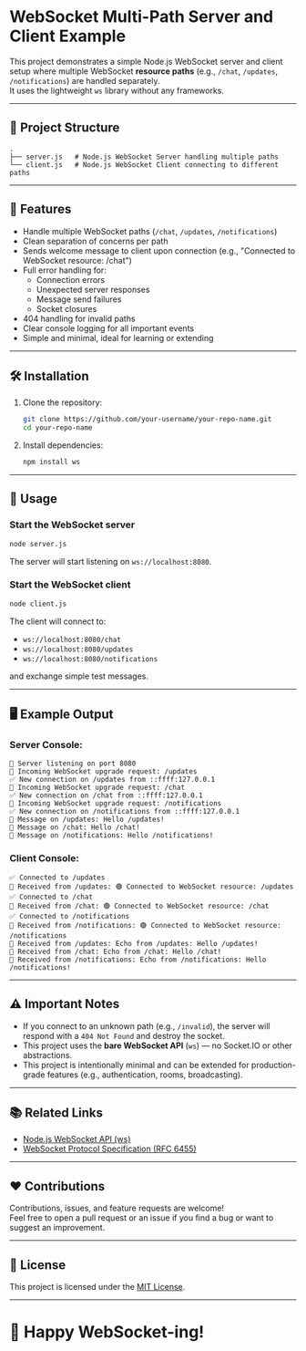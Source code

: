 # WebSocket Multi-Path Server and Client Example

This project demonstrates a simple Node.js WebSocket server and client setup where multiple WebSocket **resource paths** (e.g., `/chat`, `/updates`, `/notifications`) are handled separately.  
It uses the lightweight `ws` library without any frameworks.

---

## 📂 Project Structure

```
.
├── server.js   # Node.js WebSocket Server handling multiple paths
└── client.js   # Node.js WebSocket Client connecting to different paths
```

---

## 🚀 Features

- Handle multiple WebSocket paths (`/chat`, `/updates`, `/notifications`)
- Clean separation of concerns per path
- Sends welcome message to client upon connection (e.g., "Connected to WebSocket resource: /chat")
- Full error handling for:
    - Connection errors
    - Unexpected server responses
    - Message send failures
    - Socket closures
- 404 handling for invalid paths
- Clear console logging for all important events
- Simple and minimal, ideal for learning or extending

---

## 🛠️ Installation

1. Clone the repository:

    ```bash
    git clone https://github.com/your-username/your-repo-name.git
    cd your-repo-name
    ```

2. Install dependencies:

    ```bash
    npm install ws
    ```

---

## 📜 Usage

### Start the WebSocket server

```bash
node server.js
```

The server will start listening on `ws://localhost:8080`.

### Start the WebSocket client

```bash
node client.js
```

The client will connect to:
- `ws://localhost:8080/chat`
- `ws://localhost:8080/updates`
- `ws://localhost:8080/notifications`

and exchange simple test messages.

---

## 🖥️ Example Output

### Server Console:

```
🚀 Server listening on port 8080
🔄 Incoming WebSocket upgrade request: /updates
✅ New connection on /updates from ::ffff:127.0.0.1
🔄 Incoming WebSocket upgrade request: /chat
✅ New connection on /chat from ::ffff:127.0.0.1
🔄 Incoming WebSocket upgrade request: /notifications
✅ New connection on /notifications from ::ffff:127.0.0.1
📩 Message on /updates: Hello /updates!
📩 Message on /chat: Hello /chat!
📩 Message on /notifications: Hello /notifications!
```

### Client Console:

```
✅ Connected to /updates
📩 Received from /updates: 🟢 Connected to WebSocket resource: /updates
✅ Connected to /chat
📩 Received from /chat: 🟢 Connected to WebSocket resource: /chat
✅ Connected to /notifications
📩 Received from /notifications: 🟢 Connected to WebSocket resource: /notifications
📩 Received from /updates: Echo from /updates: Hello /updates!
📩 Received from /chat: Echo from /chat: Hello /chat!
📩 Received from /notifications: Echo from /notifications: Hello /notifications!
```

---

## ⚠️ Important Notes

- If you connect to an unknown path (e.g., `/invalid`), the server will respond with a `404 Not Found` and destroy the socket.
- This project uses the **bare WebSocket API** (`ws`) — no Socket.IO or other abstractions.
- This project is intentionally minimal and can be extended for production-grade features (e.g., authentication, rooms, broadcasting).

---

## 📚 Related Links

- [Node.js WebSocket API (ws)](https://github.com/websockets/ws)
- [WebSocket Protocol Specification (RFC 6455)](https://datatracker.ietf.org/doc/html/rfc6455)

---

## ❤️ Contributions

Contributions, issues, and feature requests are welcome!  
Feel free to open a pull request or an issue if you find a bug or want to suggest an improvement.

---

## 📄 License

This project is licensed under the [MIT License](LICENSE).

---

# 🚀 Happy WebSocket-ing!

